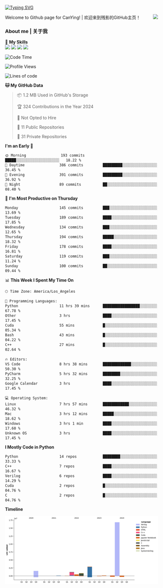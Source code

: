[![Typing SVG](https://readme-typing-svg.herokuapp.com?size=25&duration=3500&color=00FFFF&vCenter=true&width=250&height=40&lines=Hi+Welcome+%F0%9F%91%8B%F0%9F%8F%BB;I'm+CanYing|残影)](https://git.io/typing-svg)

<a href="#">
  <img align="right" src="https://github-readme-stats.vercel.app/api?username=CanYing0913&count_private=true&rank_icon=github&show_icons=true&bg_color=15,f2f7fd,E0EAFC&" />
</a>

Welcome to Github page for CanYing! | 欢迎来到残影的GitHub主页！

### About me | 关于我

🌟 **My Skills**  
![](https://img.shields.io/badge/-C-A8B9CC?style=flat-square&logo=C&logoColor=fff)
![](https://img.shields.io/badge/-C++-00599C?style=flat-square&logo=Cpp&logoColor=fff)
![](https://img.shields.io/badge/-Python-3776AB?style=flat-square&logo=Python&logoColor=fff)
![](https://img.shields.io/badge/-Linux-000000?style=flat-square&logo=Linux&logoColor=fff)

<!--START_SECTION:waka-->
![Code Time](http://img.shields.io/badge/Code%20Time-400%20hrs%207%20mins-blue)

![Profile Views](http://img.shields.io/badge/Profile%20Views-5-blue)

![Lines of code](https://img.shields.io/badge/From%20Hello%20World%20I%27ve%20Written-24.0%20million%20lines%20of%20code-blue)

**🐱 My GitHub Data** 

> 📦 1.2 MB Used in GitHub's Storage 
 > 
> 🏆 324 Contributions in the Year 2024
 > 
> 🚫 Not Opted to Hire
 > 
> 📜 11 Public Repositories 
 > 
> 🔑 31 Private Repositories 
 > 
**I'm an Early 🐤** 

```text
🌞 Morning                193 commits         █████░░░░░░░░░░░░░░░░░░░░   18.22 % 
🌆 Daytime                386 commits         █████████░░░░░░░░░░░░░░░░   36.45 % 
🌃 Evening                391 commits         █████████░░░░░░░░░░░░░░░░   36.92 % 
🌙 Night                  89 commits          ██░░░░░░░░░░░░░░░░░░░░░░░   08.40 % 
```
📅 **I'm Most Productive on Thursday** 

```text
Monday                   145 commits         ███░░░░░░░░░░░░░░░░░░░░░░   13.69 % 
Tuesday                  189 commits         ████░░░░░░░░░░░░░░░░░░░░░   17.85 % 
Wednesday                134 commits         ███░░░░░░░░░░░░░░░░░░░░░░   12.65 % 
Thursday                 194 commits         █████░░░░░░░░░░░░░░░░░░░░   18.32 % 
Friday                   178 commits         ████░░░░░░░░░░░░░░░░░░░░░   16.81 % 
Saturday                 119 commits         ███░░░░░░░░░░░░░░░░░░░░░░   11.24 % 
Sunday                   100 commits         ██░░░░░░░░░░░░░░░░░░░░░░░   09.44 % 
```


📊 **This Week I Spent My Time On** 

```text
🕑︎ Time Zone: America/Los_Angeles

💬 Programming Languages: 
Python                   11 hrs 39 mins      █████████████████░░░░░░░░   67.78 % 
Other                    3 hrs               ████░░░░░░░░░░░░░░░░░░░░░   17.45 % 
Cuda                     55 mins             █░░░░░░░░░░░░░░░░░░░░░░░░   05.34 % 
Bash                     43 mins             █░░░░░░░░░░░░░░░░░░░░░░░░   04.22 % 
C++                      27 mins             █░░░░░░░░░░░░░░░░░░░░░░░░   02.64 % 

🔥 Editors: 
VS Code                  8 hrs 38 mins       █████████████░░░░░░░░░░░░   50.30 % 
PyCharm                  5 hrs 32 mins       ████████░░░░░░░░░░░░░░░░░   32.25 % 
Google Calendar          3 hrs               ████░░░░░░░░░░░░░░░░░░░░░   17.45 % 

💻 Operating System: 
Linux                    7 hrs 57 mins       ████████████░░░░░░░░░░░░░   46.32 % 
Mac                      3 hrs 12 mins       █████░░░░░░░░░░░░░░░░░░░░   18.62 % 
Windows                  3 hrs 1 min         ████░░░░░░░░░░░░░░░░░░░░░   17.60 % 
Unknown OS               3 hrs               ████░░░░░░░░░░░░░░░░░░░░░   17.45 % 
```

**I Mostly Code in Python** 

```text
Python                   14 repos            ████████░░░░░░░░░░░░░░░░░   33.33 % 
C++                      7 repos             ████░░░░░░░░░░░░░░░░░░░░░   16.67 % 
Verilog                  6 repos             ████░░░░░░░░░░░░░░░░░░░░░   14.29 % 
Cuda                     2 repos             █░░░░░░░░░░░░░░░░░░░░░░░░   04.76 % 
C                        2 repos             █░░░░░░░░░░░░░░░░░░░░░░░░   04.76 % 
```



**Timeline**

![Lines of Code chart](https://raw.githubusercontent.com/CanYing0913/CanYing0913/master/assets/bar_graph.png)


<!--END_SECTION:waka-->
